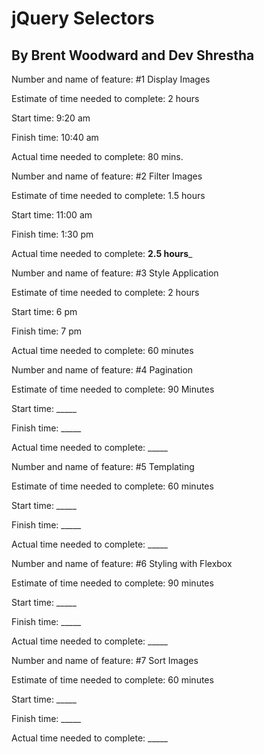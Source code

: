 # jQuery Selectors

## By Brent Woodward and Dev Shrestha

Number and name of feature: #1 Display Images

Estimate of time needed to complete: 2 hours

Start time: 9:20 am

Finish time: 10:40 am

Actual time needed to complete: 80 mins. 


Number and name of feature: #2 Filter Images

Estimate of time needed to complete: 1.5 hours

Start time: 11:00 am

Finish time: 1:30 pm

Actual time needed to complete: __2.5 hours___


Number and name of feature: #3 Style Application

Estimate of time needed to complete: 2 hours

Start time: 6 pm

Finish time: 7 pm

Actual time needed to complete: 60 minutes


Number and name of feature: #4 Pagination

Estimate of time needed to complete: 90 Minutes

Start time: _____

Finish time: _____

Actual time needed to complete: _____


Number and name of feature: #5 Templating

Estimate of time needed to complete: 60 minutes

Start time: _____

Finish time: _____

Actual time needed to complete: _____


Number and name of feature: #6 Styling with Flexbox

Estimate of time needed to complete: 90 minutes

Start time: _____

Finish time: _____

Actual time needed to complete: _____

Number and name of feature: #7 Sort Images

Estimate of time needed to complete: 60 minutes

Start time: _____

Finish time: _____

Actual time needed to complete: _____
